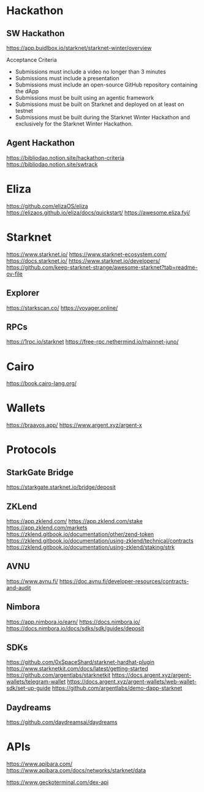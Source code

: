 
# Hackathon

## SW Hackathon
https://app.buidlbox.io/starknet/starknet-winter/overview


Acceptance Criteria
- Submissions must include a video no longer than 3 minutes
- Submissions must include a presentation
- Submissions must include an open-source GitHub repository containing the dApp
- Submissions must be built using an agentic framework 
- Submissions must be built on Starknet and deployed on at least on testnet 
- Submissions must be built during the Starknet Winter Hackathon and exclusively for the Starknet Winter Hackathon.


## Agent Hackathon
https://bibliodao.notion.site/hackathon-criteria
https://bibliodao.notion.site/swtrack

# Eliza

https://github.com/elizaOS/eliza
https://elizaos.github.io/eliza/docs/quickstart/
https://awesome.eliza.fyi/

# Starknet

https://www.starknet.io/
https://www.starknet-ecosystem.com/
https://docs.starknet.io/
https://www.starknet.io/developers/
https://github.com/keep-starknet-strange/awesome-starknet?tab=readme-ov-file

## Explorer
https://starkscan.co/
https://voyager.online/

## RPCs
https://1rpc.io/starknet
https://free-rpc.nethermind.io/mainnet-juno/



# Cairo
https://book.cairo-lang.org/



# Wallets
https://braavos.app/
https://www.argent.xyz/argent-x

# Protocols

## StarkGate Bridge

https://starkgate.starknet.io/bridge/deposit

## ZKLend

https://app.zklend.com/
https://app.zklend.com/stake
https://app.zklend.com/markets
https://zklend.gitbook.io/documentation/other/zend-token
https://zklend.gitbook.io/documentation/using-zklend/technical/contracts
https://zklend.gitbook.io/documentation/using-zklend/staking/strk

## AVNU
https://www.avnu.fi/
https://doc.avnu.fi/developer-resources/contracts-and-audit



## Nimbora
https://app.nimbora.io/earn/
https://docs.nimbora.io/
https://docs.nimbora.io/docs/sdks/sdk/guides/deposit


## SDKs

https://github.com/0xSpaceShard/starknet-hardhat-plugin
https://www.starknetkit.com/docs/latest/getting-started
https://github.com/argentlabs/starknetkit
https://docs.argent.xyz/argent-wallets/telegram-wallet
https://docs.argent.xyz/argent-wallets/web-wallet-sdk/set-up-guide
https://github.com/argentlabs/demo-dapp-starknet


## Daydreams
https://github.com/daydreamsai/daydreams

# APIs
https://www.apibara.com/
https://www.apibara.com/docs/networks/starknet/data

https://www.geckoterminal.com/dex-api





